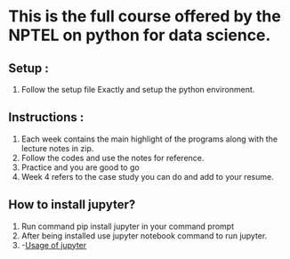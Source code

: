 # This is the full course offered by the NPTEL on python for data science.

## Setup :
1. Follow the setup file Exactly and setup the python environment.

## Instructions :
1. Each week contains the main highlight of the programs along with the lecture notes in zip.
2. Follow the codes and use the notes for reference.
3. Practice and you are good to go
4. Week 4 refers to the case study you can do and add to your resume.

## How to install jupyter?

1. Run command pip install jupyter in your command prompt
2. After being installed use jupyter notebook command to run jupyter.
3. -[Usage of jupyter](https://youtu.be/jZ952vChhuI) 
